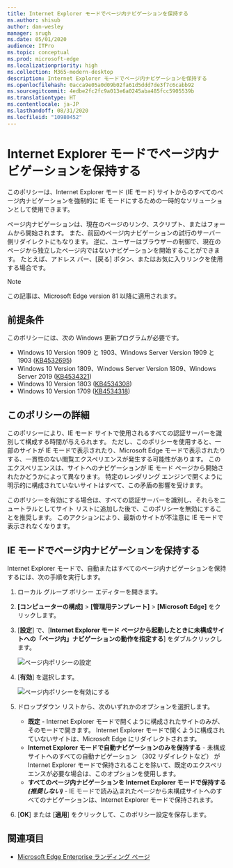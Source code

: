 ```yaml
---
title: Internet Explorer モードでページ内ナビゲーションを保持する
ms.author: shisub
author: dan-wesley
manager: srugh
ms.date: 05/01/2020
audience: ITPro
ms.topic: conceptual
ms.prod: microsoft-edge
ms.localizationpriority: high
ms.collection: M365-modern-desktop
description: Internet Explorer モードでページ内ナビゲーションを保持する
ms.openlocfilehash: 0acca9e05a0d09b02fa61d5ddd7de3f7c6cabb92
ms.sourcegitcommit: 4edbe2fc2fc9a013e6a0245aba485fcc5905539b
ms.translationtype: HT
ms.contentlocale: ja-JP
ms.lasthandoff: 08/31/2020
ms.locfileid: "10980452"
---
```

# Internet Explorer モードでページ内ナビゲーションを保持する

このポリシーは、Internet Explorer モード (IE モード) サイトからのすべてのページ内ナビゲーションを強制的に IE モードにするための一時的なソリューションとして使用できます。

ページ内ナビゲーションは、現在のページのリンク、スクリプト、またはフォームから開始されます。 また、前回のページ内ナビゲーションの試行のサーバー側リダイレクトにもなります。 逆に、ユーザーはブラウザーの制御で、現在のページから独立したページ内ではないナビゲーションを開始することができます。 たとえば、アドレス バー、[戻る] ボタン、またはお気に入りリンクを使用する場合です。

>[!NOTE]
>この記事は、Microsoft Edge version 81 以降に適用されます。

##  <a name="prerequisites"></a>前提条件

このポリシーには、次の Windows 更新プログラムが必要です。

- Windows 10 Version 1909 と 1903、Windows Server Version 1909 と 1903 ([KB4532695](https://support.microsoft.com/help/4532695))
- Windows 10 Version 1809、Windows Server Version 1809、Windows Server 2019 ([KB4534321](https://support.microsoft.com/help/4534321))
- Windows 10 Version 1803 ([KB4534308](https://support.microsoft.com/help/4534308))
- Windows 10 Version 1709 ([KB4534318](https://support.microsoft.com/help/4534318))


##  <a name="about-this-policy"></a>このポリシーの詳細

このポリシーにより、IE モード サイトで使用されるすべての認証サーバーを識別して構成する時間が与えられます。 ただし、このポリシーを使用すると、一部のサイトが IE モードで表示されたり、Microsoft Edge モードで表示されたりする、一貫性のない閲覧エクスペリエンスが発生する可能性があります。 このエクスペリエンスは、サイトへのナビゲーションが IE モード ページから開始されたかどうかによって異なります。 特定のレンダリング エンジンで開くように明示的に構成されていないサイトはすべて、この矛盾の影響を受けます。

このポリシーを有効にする場合は、すべての認証サーバーを識別し、それらをニュートラルとしてサイト リストに追加した後で、このポリシーを無効にすることを推奨します。 このアクションにより、最新のサイトが不注意に IE モードで表示されなくなります。

##  <a name="keep-in-page-navigation-in-ie-mode"></a>IE モードでページ内ナビゲーションを保持する

Internet Explorer モードで、自動またはすべてのページ内ナビゲーションを保持するには、次の手順を実行します。

1. ローカル グループ ポリシー エディターを開きます。
2. **[コンピューターの構成]** > **[管理用テンプレート]** > **[Microsoft Edge]** をクリックします。
3. [**設定**] で、[**Internet Explorer モード ページから起動したときに未構成サイトへの「ページ内」ナビゲーションの動作を指定する**] をダブルクリックします。

   ![ページ内ポリシーの設定](media/edge-learnmore-inpage-nav/learnmore-in-page-nav-settings.png)

4. [**有効**] を選択します。 

   ![ページ内ポリシーを有効にする](media/edge-learnmore-inpage-nav/learnmore-in-page-nav-enable.png)

5. ドロップダウン リストから、次のいずれかのオプションを選択します。

   - **既定** - Internet Explorer モードで開くように構成されたサイトのみが、そのモードで開きます。 Internet Explorer モードで開くように構成されていないサイトは、Microsoft Edge にリダイレクトされます。
   - **Internet Explorer モードで自動ナビゲーションのみを保持する** - 未構成サイトへのすべての自動ナビゲーション （302 リダイレクトなど） が Internet Explorer モードで保持されることを除いて、既定のエクスペリエンスが必要な場合は、このオプションを使用します。
   - **すべてのページ内ナビゲーションを Internet Explorer モードで保持する** ***(推奨しない)*** - IE モードで読み込まれたページから未構成サイトへのすべてのナビゲーションは、Internet Explorer モードで保持されます。

6. [**OK**] または [**適用**] をクリックして、このポリシー設定を保存します。

##  <a name="see-also"></a>関連項目

- [Microsoft Edge Enterprise ランディング ページ](https://aka.ms/EdgeEnterprise)
